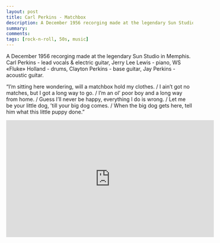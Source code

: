 ```yaml
---
layout: post
title: Carl Perkins - Matchbox
description: A December 1956 recorging made at the legendary Sun Studio in Memphis.
summary: 
comments: 
tags: [rock-n-roll, 50s, music]
---
```


A December 1956 recorging made at the legendary Sun Studio in Memphis. Carl Perkins - lead vocals & electric guitar, Jerry Lee Lewis - piano, WS «Fluke» Holland - drums, Clayton Perkins - base guitar, Jay Perkins - acoustic guitar.

“I’m sitting here wondering, will a matchbox hold my clothes. / I ain’t got no matches, but I got a long way to go. / I’m an ol’ poor boy and a long way from home. / Guess I’ll never be happy, everything I do is wrong. / Let me be your little dog, ’till your big dog comes. / When the big dog gets here, tell him what this little puppy done.”

<div class="youtube-embed-container">
	<iframe width="560" height="315" src="https://www.youtube.com/embed/PYH_SS_aYtA" title="YouTube video player" frameborder="0" allow="accelerometer; autoplay; clipboard-write; encrypted-media; gyroscope; picture-in-picture" allowfullscreen></iframe>
</div>